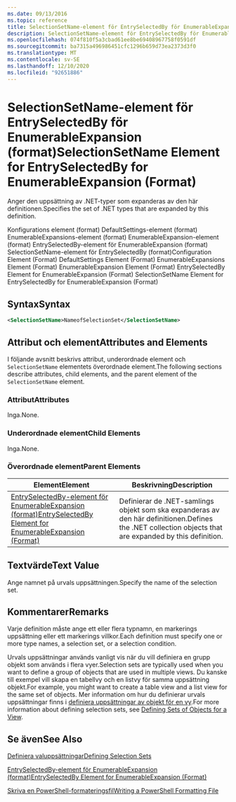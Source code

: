 ```yaml
---
ms.date: 09/13/2016
ms.topic: reference
title: SelectionSetName-element för EntrySelectedBy för EnumerableExpansion (format)
description: SelectionSetName-element för EntrySelectedBy för EnumerableExpansion (format)
ms.openlocfilehash: 074f810f5a3cbad61ee8be69408967758f0591df
ms.sourcegitcommit: ba7315a496986451cfc1296b659d73ea2373d3f0
ms.translationtype: MT
ms.contentlocale: sv-SE
ms.lasthandoff: 12/10/2020
ms.locfileid: "92651886"
---
```

# <a name="selectionsetname-element-for-entryselectedby-for-enumerableexpansion-format"></a><span data-ttu-id="a2bd2-103">SelectionSetName-element för EntrySelectedBy för EnumerableExpansion (format)</span><span class="sxs-lookup"><span data-stu-id="a2bd2-103">SelectionSetName Element for EntrySelectedBy for EnumerableExpansion (Format)</span></span>

<span data-ttu-id="a2bd2-104">Anger den uppsättning av .NET-typer som expanderas av den här definitionen.</span><span class="sxs-lookup"><span data-stu-id="a2bd2-104">Specifies the set of .NET types that are expanded by this definition.</span></span>

<span data-ttu-id="a2bd2-105">Konfigurations element (format) DefaultSettings-element (format) EnumerableExpansions-element (format) EnumerableExpansion-element (format) EntrySelectedBy-element för EnumerableExpansion (format) SelectionSetName-element för EntrySelectedBy (format)</span><span class="sxs-lookup"><span data-stu-id="a2bd2-105">Configuration Element (Format) DefaultSettings Element (Format) EnumerableExpansions Element (Format) EnumerableExpansion Element (Format) EntrySelectedBy Element for EnumerableExpansion (Format) SelectionSetName Element for EntrySelectedBy for EnumerableExpansion (Format)</span></span>

## <a name="syntax"></a><span data-ttu-id="a2bd2-106">Syntax</span><span class="sxs-lookup"><span data-stu-id="a2bd2-106">Syntax</span></span>

```xml
<SelectionSetName>NameofSelectionSet</SelectionSetName>

```

## <a name="attributes-and-elements"></a><span data-ttu-id="a2bd2-107">Attribut och element</span><span class="sxs-lookup"><span data-stu-id="a2bd2-107">Attributes and Elements</span></span>

<span data-ttu-id="a2bd2-108">I följande avsnitt beskrivs attribut, underordnade element och `SelectionSetName` elementets överordnade element.</span><span class="sxs-lookup"><span data-stu-id="a2bd2-108">The following sections describe attributes, child elements, and the parent element of the `SelectionSetName` element.</span></span>

### <a name="attributes"></a><span data-ttu-id="a2bd2-109">Attribut</span><span class="sxs-lookup"><span data-stu-id="a2bd2-109">Attributes</span></span>

<span data-ttu-id="a2bd2-110">Inga.</span><span class="sxs-lookup"><span data-stu-id="a2bd2-110">None.</span></span>

### <a name="child-elements"></a><span data-ttu-id="a2bd2-111">Underordnade element</span><span class="sxs-lookup"><span data-stu-id="a2bd2-111">Child Elements</span></span>

<span data-ttu-id="a2bd2-112">Inga.</span><span class="sxs-lookup"><span data-stu-id="a2bd2-112">None.</span></span>

### <a name="parent-elements"></a><span data-ttu-id="a2bd2-113">Överordnade element</span><span class="sxs-lookup"><span data-stu-id="a2bd2-113">Parent Elements</span></span>

|<span data-ttu-id="a2bd2-114">Element</span><span class="sxs-lookup"><span data-stu-id="a2bd2-114">Element</span></span>|<span data-ttu-id="a2bd2-115">Beskrivning</span><span class="sxs-lookup"><span data-stu-id="a2bd2-115">Description</span></span>|
|-------------|-----------------|
|[<span data-ttu-id="a2bd2-116">EntrySelectedBy-element för EnumerableExpansion (format)</span><span class="sxs-lookup"><span data-stu-id="a2bd2-116">EntrySelectedBy Element for EnumerableExpansion (Format)</span></span>](./entryselectedby-element-for-enumerableexpansion-format.md)|<span data-ttu-id="a2bd2-117">Definierar de .NET-samlings objekt som ska expanderas av den här definitionen.</span><span class="sxs-lookup"><span data-stu-id="a2bd2-117">Defines the .NET collection objects that are expanded by this definition.</span></span>|

## <a name="text-value"></a><span data-ttu-id="a2bd2-118">Textvärde</span><span class="sxs-lookup"><span data-stu-id="a2bd2-118">Text Value</span></span>

<span data-ttu-id="a2bd2-119">Ange namnet på urvals uppsättningen.</span><span class="sxs-lookup"><span data-stu-id="a2bd2-119">Specify the name of the selection set.</span></span>

## <a name="remarks"></a><span data-ttu-id="a2bd2-120">Kommentarer</span><span class="sxs-lookup"><span data-stu-id="a2bd2-120">Remarks</span></span>

<span data-ttu-id="a2bd2-121">Varje definition måste ange ett eller flera typnamn, en markerings uppsättning eller ett markerings villkor.</span><span class="sxs-lookup"><span data-stu-id="a2bd2-121">Each definition must specify one or more type names, a selection set, or a selection condition.</span></span>

<span data-ttu-id="a2bd2-122">Urvals uppsättningar används vanligt vis när du vill definiera en grupp objekt som används i flera vyer.</span><span class="sxs-lookup"><span data-stu-id="a2bd2-122">Selection sets are typically used when you want to define a group of objects that are used in multiple views.</span></span> <span data-ttu-id="a2bd2-123">Du kanske till exempel vill skapa en tabellvy och en listvy för samma uppsättning objekt.</span><span class="sxs-lookup"><span data-stu-id="a2bd2-123">For example, you might want to create a table view and a list view for the same set of objects.</span></span> <span data-ttu-id="a2bd2-124">Mer information om hur du definierar urvals uppsättningar finns i [definiera uppsättningar av objekt för en vy](./defining-selection-sets.md).</span><span class="sxs-lookup"><span data-stu-id="a2bd2-124">For more information about defining selection sets, see [Defining Sets of Objects for a View](./defining-selection-sets.md).</span></span>

## <a name="see-also"></a><span data-ttu-id="a2bd2-125">Se även</span><span class="sxs-lookup"><span data-stu-id="a2bd2-125">See Also</span></span>

[<span data-ttu-id="a2bd2-126">Definiera valuppsättningar</span><span class="sxs-lookup"><span data-stu-id="a2bd2-126">Defining Selection Sets</span></span>](./defining-selection-sets.md)

[<span data-ttu-id="a2bd2-127">EntrySelectedBy-element för EnumerableExpansion (format)</span><span class="sxs-lookup"><span data-stu-id="a2bd2-127">EntrySelectedBy Element for EnumerableExpansion (Format)</span></span>](./entryselectedby-element-for-enumerableexpansion-format.md)

[<span data-ttu-id="a2bd2-128">Skriva en PowerShell-formateringsfil</span><span class="sxs-lookup"><span data-stu-id="a2bd2-128">Writing a PowerShell Formatting File</span></span>](./writing-a-powershell-formatting-file.md)
